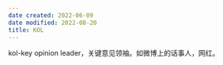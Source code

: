 ```yaml
---
date created: 2022-06-09
date modified: 2022-08-20
title: KOL
---
```


kol-key opinion leader，关键意见领袖。如微博上的话事人，网红。
